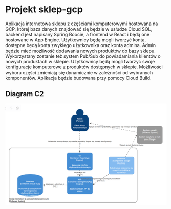 # Projekt sklep-gcp

Aplikacja internetowa sklepu z częściami komputerowymi hostowana na GCP, której baza danych znajdować się będzie w usłudze Cloud SQL, backend jest napisany Spring Boocie, a frontend w React i będą one hostowane w App Engine. Użytkownicy będą mogli tworzyć konta, dostępne będą konta zwykłego użytkownika oraz konta admina. Admin będzie mieć możliwość dodawania nowych produktów do bazy sklepu. Wykorzystany zostanie też system Pub/Sub do powiadamiania klientów o nowych produktach w sklepie. Użytkownicy będą mogli tworzyć swoje konfiguracje komputerowe z produktów dostępnych w sklepie. Możliwości wyboru części zmieniają się dynamicznie w zależności od wybranych komponentów. Aplikacja będzie budowana przy pomocy Cloud Build.

## Diagram C2
![Diagram](C2.png)
